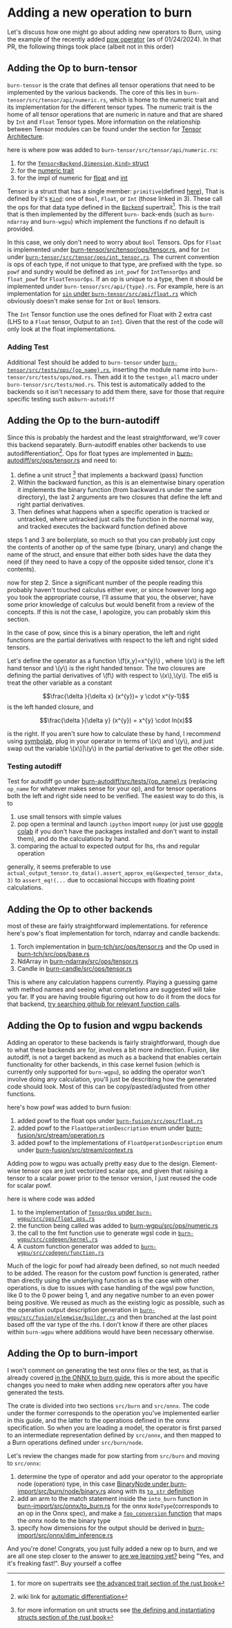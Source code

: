 # Adding a new operation to burn

Let's discuss how one might go about adding new operators to Burn, using the example of the recently
added [pow operator](https://github.com/tracel-ai/burn/pull/1133/files) (as of 01/24/2024). In that
PR, the following things took place (albeit not in this order)

## Adding the Op to burn-tensor

`burn-tensor` is the crate that defines all tensor operations that need to be implemented by the
various backends. The core of this lies in `burn-tensor/src/tensor/api/numeric.rs`, which is home to
the numeric trait and its implementation for the different tensor types. The numeric trait is the
home of all tensor operations that are numeric in nature and that are shared by `Int` and `Float`
Tensor types. More information on the relationship between Tensor modules can be found under the
section for [Tensor Architecture](../project-architecture/Tensor.md#tensorops).

here is where pow was added to `burn-tensor/src/tensor/api/numeric.rs`:

1. for the
   [`Tensor<Backend,Dimension,Kind>` struct](https://github.com/tracel-ai/burn/blob/3b7d9feede702cd616c273fa9eba9fbf14f66964/burn-tensor/src/tensor/api/numeric.rs#L553)
2. for the
   [numeric trait](https://github.com/tracel-ai/burn/blob/3b7d9feede702cd616c273fa9eba9fbf14f66964/burn-tensor/src/tensor/api/numeric.rs#L1618)
3. for the impl of numeric for
   [float](https://github.com/tracel-ai/burn/blob/3b7d9feede702cd616c273fa9eba9fbf14f66964/burn-tensor/src/tensor/api/numeric.rs#L2186)
   and
   [int](https://github.com/tracel-ai/burn/blob/3b7d9feede702cd616c273fa9eba9fbf14f66964/burn-tensor/src/tensor/api/numeric.rs#L1903)

Tensor is a struct that has a single member: `primitive`(defined
[here](https://github.com/tracel-ai/burn/blob/main/burn-tensor/src/tensor/api/base.rs)), That is
defined by it's
[`Kind`](https://github.com/tracel-ai/burn/blob/3b7d9feede702cd616c273fa9eba9fbf14f66964/burn-tensor/src/tensor/api/kind.rs#L15):
one of `Bool`, `Float`, or `Int` (those linked in 3). These call the ops for that data type defined
in the
[`Backend`](https://github.com/tracel-ai/burn/blob/3b7d9feede702cd616c273fa9eba9fbf14f66964/burn-tensor/src/tensor/backend/base.rs#L52)
supertrait[^1]. This is the trait that is then implemented by the different `burn-` back-ends (such
as `burn-ndarray` and `burn-wgpu`) which implement the functions if no default is provided.

In this case, we only don't need to worry about `Bool` Tensors. Ops for `Float` is implemented under
[burn-tensor/src/tensor/ops/tensor.rs](https://github.com/tracel-ai/burn/blob/3b7d9feede702cd616c273fa9eba9fbf14f66964/burn-tensor/src/tensor/ops/tensor.rs#L873),
and for `Int` under
[`burn-tensor/src/tensor/ops/int_tensor.rs`](https://github.com/tracel-ai/burn/blob/e1d873abe2c2fa0bb316719c4761eaf796291166/burn-tensor/src/tensor/ops/int_tensor.rs#L486).
The current convention is ops of each type, if not unique to that type, are prefixed with the type. so `powf` and sundry would be defined as `int_powf` for `IntTensorOps` and `float_powf` for `FloatTensorOps`. If an op is unique to a type, then it should be implemented under `burn-tensor/src/api/{type}.rs`. For example, here is an implementation for [`sin` under `burn-tensor/src/api/float.rs`](https://github.com/tracel-ai/burn/blob/2acf6561dc9e173870d4209ed40ebbdcf7e3888c/burn-tensor/src/tensor/api/float.rs#L78) which obviously doesn't make sense for `Int`  or `Bool` tensors.

The `Int` Tensor function use the ones defined for Float with 2 extra cast (LHS to a `Float` tensor,
Output to an `Int`). Given that the rest of the code will only look at the float implementations.

### Adding Test

Additional Test should be added to `burn-tensor` under
[`burn-tensor/src/tests/ops/{op_name}.rs`](https://github.com/tracel-ai/burn/burn-tensor/src/tests/ops/powf.rs),
inserting the module name into `burn-tensor/src/tests/ops/mod.rs`. Then add it to the `testgen_all`
macro under `burn-tensor/src/tests/mod.rs`. This test is automatically added to the backends so it
isn't necessary to add them there, save for those that require specific testing such
as`burn-autodiff`

## Adding the Op to the burn-autodiff

Since this is probably the hardest and the least straightforward, we'll cover this backend
separately. Burn-autodiff enables other backends to use autodifferentiation[^2]. Ops for float types
are implemented in
[burn-autodiff/src/ops/tensor.rs](https://github.com/tracel-ai/burn/blob/e1d873abe2c2fa0bb316719c4761eaf796291166/burn-autodiff/src/ops/tensor.rs#L1523)
and need to:

1. define a unit struct [^3] that implements a backward (pass) function
2. Within the backward function, as this is an elementwise binary operation it implements the binary
   function (from backward.rs under the same directory), the last 2 arguments are two closures that
   define the left and right partial derivatives.
3. Then defines what happens when a specific operation is tracked or untracked, where untracked just
   calls the function in the normal way, and tracked executes the backward function defined above

steps 1 and 3 are boilerplate, so much so that you can probably just copy the contents of another op
of the same type (binary, unary) and change the name of the struct, and ensure that either both
sides have the data they need (if they need to have a copy of the opposite sided tensor, clone it's
contents).

now for step 2. Since a significant number of the people reading this probably haven't touched
calculus either ever, or since however long ago you took the appropriate course, I'll assume that
you, the observer, have some prior knowledge of calculus but would benefit from a review of the
concepts. If this is not the case, I apologize, you can probably skim this section.

In the case of pow, since this is a binary operation, the left and right functions are the partial
derivatives with respect to the left and right sided tensors.

Let's define the operator as a function \\(f(x,y)=x^{y}\\) , where \\(x\\) is the left hand tensor
and \\(y\\) is the right handed tensor. The two closures are defining the partial derivatives of
\\(f\\) with respect to \\(x\\),\\(y\\). The eli5 is treat the other variable as a constant

$$\frac{\delta }{\delta x} (x^{y})= y \cdot x^{y-1}$$ is the left handed closure, and

$$\frac{\delta }{\delta y} (x^{y}) = x^{y} \cdot ln(x)$$

is the right. If you aren't sure how to calculate these by hand, I recommend using
[symbolab](<https://www.symbolab.com/solver/partial-derivative-calculator/%5Cfrac%7B%5Cpartial%7D%7B%5Cpartial%20x%7D%5Cleft(x%5E%7By%7D%5Cright)?or=input>),
plug in your operator in terms of \\(x\\) and \\(y\\), and just swap out the variable
\\(x\\)|\\(y\\) in the partial derivative to get the other side.

### Testing autodiff

Test for autodiff go under
[burn-autodiff/src/tests/{op_name}.rs](https://github.com/tracel-ai/burn/blob/4ca3e31601228952bb1c1492bc9cd2adf15b5cf1/burn-autodiff/src/tests/pow.rs#L31)
(replacing `op_name` for whatever makes sense for your op), and for tensor operations both the left and
right side need to be verified. The easiest way to do this, is to

1. use small tensors with simple values
2. pop open a terminal and launch `ipython` import `numpy` (or just use
   [google colab](https://colab.google/) if you don't have the packages installed and don't want to
   install them), and do the calculations by hand.
3. comparing the actual to expected output for lhs, rhs and regular operation

generally, it seems preferable to use
`actual_output_tensor.to_data().assert_approx_eq(&expected_tensor_data,3)` to `assert_eq!(...` due
to occasional hiccups with floating point calculations.

## Adding the Op to other backends

most of these are fairly straightforward implementations. for reference here's pow's float
implementation for torch, ndarray and candle backends:

1. Torch implementation in
   [burn-tch/src/ops/tensor.rs](https://github.com/tracel-ai/burn/blob/main/burn-tch/src/ops/tensor.rs#L461)
   and the Op used in
   [burn-tch/src/ops/base.rs](https://github.com/tracel-ai/burn/blob/4ca3e31601228952bb1c1492bc9cd2adf15b5cf1/burn-tch/src/ops/base.rs#L443)
2. NdArray in
   [burn-ndarray/src/ops/tensor.rs](https://github.com/tracel-ai/burn/blob/main/burn-ndarray/src/ops/tensor.rs#L443)
3. Candle in
   [burn-candle/src/ops/tensor.rs](https://github.com/tracel-ai/burn/blob/4ca3e31601228952bb1c1492bc9cd2adf15b5cf1/burn-candle/src/ops/tensor.rs#L481)

This is where any calculation happens currently. Playing a guessing game with method names and
seeing what completions are suggested will take you far. If you are having trouble figuring out how
to do it from the docs for that backend,
[try searching github for relevant function calls](https://docs.github.com/en/search-github/github-code-search/understanding-github-code-search-syntax).

## Adding the Op to fusion and wgpu backends

Adding an operator to these backends is fairly straightforward, though due to what these backends
are for, involves a bit more indirection. Fusion, like autodiff, is not a target backend as much as
a backend that enables certain functionality for other backends, in this case kernel fusion (which
is currently only supported for `burn-wgpu`), so adding the operator won't involve doing any
calculation, you'll just be describing how the generated code should look. Most of this can be
copy/pasted/adjusted from other functions.

here's how powf was added to burn fusion:

1. added powf to the float ops under
   [`burn-fusion/src/ops/float.rs`](https://github.com/tracel-ai/burn/blob/0368409eb3a7beaeda598c0c8ce1dc0c2c8c07cc/burn-fusion/src/ops/float.rs#L1758)
2. added powf to the `FloatOperationDescription` enum under
   [burn-fusion/src/stream/operation.rs](https://github.com/tracel-ai/burn/blob/0368409eb3a7beaeda598c0c8ce1dc0c2c8c07cc/burn-fusion/src/stream/operation.rs#L385)
3. added powf to the implementations of `FloatOperationDescription` enum under
   [burn-fusion/src/stream/context.rs](https://github.com/tracel-ai/burn/blob/0368409eb3a7beaeda598c0c8ce1dc0c2c8c07cc/burn-fusion/src/stream/context.rs#L726)

Adding pow to wgpu was actually pretty easy due to the design. Element-wise tensor ops are just
vectorized scalar ops, and given that raising a tensor to a scalar power prior to the tensor
version, I just reused the code for scalar powf.

here is where code was added

1. to the implementation of
   [`TensorOps` under `burn-wgpu/src/ops/float_ops.rs`](https://github.com/tracel-ai/burn/blob/0368409eb3a7beaeda598c0c8ce1dc0c2c8c07cc/burn-wgpu/src/ops/float_ops.rs#L513)
2. the function being called was added to
   [burn-wgpu/src/ops/numeric.rs](https://github.com/tracel-ai/burn/blob/0368409eb3a7beaeda598c0c8ce1dc0c2c8c07cc/burn-wgpu/src/ops/numeric.rs#L199)
3. the call to the fmt function use to generate wgsl code in
   [`burn-wgpu/src/codegen/kernel.rs`](https://github.com/tracel-ai/burn/blob/main/burn-wgpu/src/codegen/kernel.rs#L208)
4. A custom function generator was added to
   [`burn-wgpu/src/codegen/function.rs`](https://github.com/tracel-ai/burn/blob/main/burn-wgpu/src/codegen/function.rs#L99)

Much of the logic for powf had already been defined, so not much needed to be added. The reason for
the custom powf function is generated, rather than directly using the underlying function as is the
case with other operations, is due to issues with case handling of the wgsl pow function, like 0 to
the 0 power being 1, and any negative number to an even power being positive. We reused as much as
the existing logic as possible, such as the operation output description generation in
[`burn-wgpu/src/fusion/elemwise/builder.rs`](https://github.com/tracel-ai/burn/blob/main/burn-wgpu/src/fusion/elemwise/optimization.rs)
and then branched at the last point based off the var type of the rhs. I don't know if there are
other places within `burn-wgpu` where additions would have been necessary otherwise.

## Adding the Op to burn-import

I won't comment on generating the test onnx files or the test, as that is already covered
[in the ONNX to burn guide](onnx-to-burn-conversion-tool.md#adding-new-operators), this is more
about the specific changes you need to make when adding new operators after you have generated the
tests.

The crate is divided into two sections `src/burn` and `src/onnx`. The code under the former
corresponds to the operation you've implemented earlier in this guide, and the latter to the
operations defined in the onnx specification. So when you are loading a model, the operator is first
parsed to an intermediate representation defined by `src/onnx`, and then mapped to a Burn operations
defined under `src/burn/node`.

Let's review the changes made for pow starting from `src/burn` and moving to `src/onnx`:

1. determine the type of operator and add your operator to the appropriate node (operation) type, in
   this case
   [BinaryNode under burn-import/src/burn/node/binary.rs](https://github.com/tracel-ai/burn/blob/0368409eb3a7beaeda598c0c8ce1dc0c2c8c07cc/burn-import/src/burn/node/binary.rs#L160)
   along with its
   [`to_str` definition](https://github.com/tracel-ai/burn/blob/0368409eb3a7beaeda598c0c8ce1dc0c2c8c07cc/burn-import/src/burn/node/binary.rs#L9)
2. add an arm to the match statement inside the `into_burn` function in
   [burn-import/src/onnx/to_burn.rs](https://github.com/tracel-ai/burn/blob/0368409eb3a7beaeda598c0c8ce1dc0c2c8c07cc/burn-import/src/onnx/to_burn.rs#L269)
   for the onnx `NodeType`(corresponds to an op in the Onnx spec), and make a
   [`foo_conversion` function](https://github.com/tracel-ai/burn/blob/0368409eb3a7beaeda598c0c8ce1dc0c2c8c07cc/burn-import/src/onnx/to_burn.rs#L667)
   that maps the onnx node to the binary type
3. specify how dimensions for the output should be derived in
   [burn-import/src/onnx/dim_inference.rs](https://github.com/tracel-ai/burn/blob/0368409eb3a7beaeda598c0c8ce1dc0c2c8c07cc/burn-import/src/onnx/dim_inference.rs#L103)

And you're done! Congrats, you just fully added a new op to burn, and we are all one step closer to
the answer to [are we learning yet?](https://www.arewelearningyet.com/) being "Yes, and it's
freaking fast!". Buy yourself a coffee

[^1]:
    for more on supertraits see
    [the advanced trait section of the rust book](https://doc.rust-lang.org/book/ch19-03-advanced-traits.html#using-supertraits-to-require-one-traits-functionality-within-another-trait)

[^2]:
    wiki link for
    [automatic differentiation](https://en.wikipedia.org/wiki/Automatic_differentiation)

[^3]:
    for more information on unit structs see
    [the defining and instantiating structs section of the rust book](https://doc.rust-lang.org/book/ch05-01-defining-structs.html#unit-like-structs-without-any-fields)
